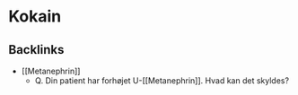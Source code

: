 # Kokain

## Backlinks
* [[Metanephrin]]
	* Q. Din patient har forhøjet U-[[Metanephrin]]. Hvad kan det skyldes?

<!-- #anki/deck/Medicine #anki/tag/med/Pharmacology -->

<!-- {BearID:E2B4F252-0C4B-470B-AED8-43D6E7AA6F1E-18513-00001C0A9AB55803} -->
